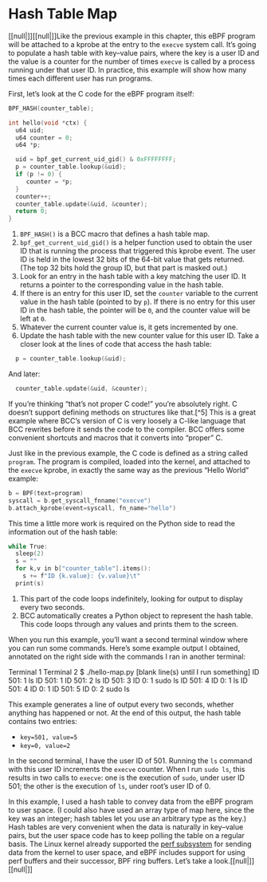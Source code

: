 # Hash Table Map

[[null|]][[null|]]Like the previous example in this chapter, this eBPF program will be attached to a kprobe at the entry to the `execve` system call. It’s going to populate a hash table with key–value pairs, where the key is a user ID and the value is a counter for the number of times `execve` is called by a process running under that user ID. In practice, this example will show how many times each different user has run programs.

First, let’s look at the C code for the eBPF program itself:

```c
BPF_HASH(counter_table);                                     

int hello(void *ctx) {
  u64 uid;                                                  
  u64 counter = 0;
  u64 *p;

  uid = bpf_get_current_uid_gid() & 0xFFFFFFFF;              
  p = counter_table.lookup(&uid);                            
  if (p != 0) {                                              
     counter = *p;
  }
  counter++;                                                 
  counter_table.update(&uid, &counter);                      
  return 0;
}
```
1. `BPF_HASH()` is a BCC macro that defines a hash table map.
2. `bpf_get_current_uid_gid()` is a helper function used to obtain the user ID that is running the process that triggered this kprobe event. The user ID is held in the lowest 32 bits of the 64-bit value that gets returned. (The top 32 bits hold the group ID, but that part is masked out.)
3. Look for an entry in the hash table with a key matching the user ID. It returns a pointer to the corresponding value in the hash table.
4. If there is an entry for this user ID, set the `counter` variable to the current value in the hash table (pointed to by `p`). If there is no entry for this user ID in the hash table, the pointer will be `0`, and the counter value will be left at `0`.
5. Whatever the current counter value is, it gets incremented by one.
6. Update the hash table with the new counter value for this user ID.
Take a closer look at the lines of code that access the hash table:
```c
  p = counter_table.lookup(&uid);
```

And later:
```c
  counter_table.update(&uid, &counter);

```

If you’re thinking “that’s not proper C code!” you’re absolutely right. C doesn’t support defining methods on structures like that.[^5] This is a great example where BCC’s version of C is very loosely a C-like language that BCC rewrites before it sends the code to the compiler. BCC offers some convenient shortcuts and macros that it converts into “proper” C.

Just like in the previous example, the C code is defined as a string called `program`. The program is compiled, loaded into the kernel, and attached to the `execve` kprobe, in exactly the same way as the previous “Hello World” example:

```c
b = BPF(text=program)
syscall = b.get_syscall_fnname("execve")
b.attach_kprobe(event=syscall, fn_name="hello")

```

This time a little more work is required on the Python side to read the information out of the hash table:

```c
while True:                                       
  sleep(2)                                         
  s = ""
  for k,v in b["counter_table"].items():          
    s += f"ID {k.value}: {v.value}\t"
  print(s)

```

1. This part of the code loops indefinitely, looking for output to display every two seconds.
2. BCC automatically creates a Python object to represent the hash table. This code loops through any values and prints them to the screen.

When you run this example, you’ll want a second terminal window where you can run some commands. Here’s some example output I obtained, annotated on the right side with the commands I ran in another terminal:

Terminal 1                          Terminal 2
$ ./hello-map.py 
                                    \[blank line(s) until I run something\]
ID 501: 1                           ls 
ID 501: 1
ID 501: 2                           ls
ID 501: 3       ID 0: 1             sudo ls
ID 501: 4       ID 0: 1             ls
ID 501: 4       ID 0: 1
ID 501: 5       ID 0: 2             sudo ls

This example generates a line of output every two seconds, whether anything has happened or not. At the end of this output, the hash table contains two entries:

*   `key=501, value=5`
*   `key=0, value=2`

In the second terminal, I have the user ID of 501. Running the `ls` command with this user ID increments the `execve` counter. When I run `sudo ls`, this results in two calls to `execve`: one is the execution of `sudo`, under user ID 501; the other is the execution of `ls`, under root’s user ID of 0.

In this example, I used a hash table to convey data from the eBPF program to user space. (I could also have used an array type of map here, since the key was an integer; hash tables let you use an arbitrary type as the key.) Hash tables are very convenient when the data is naturally in key–value pairs, but the user space code has to keep polling the table on a regular basis. The Linux kernel already supported the [perf subsystem](https://oreil.ly/nTvvH) for sending data from the kernel to user space, and eBPF includes support for using perf buffers and their successor, BPF ring buffers. Let’s take a look.[[null|]][[null|]]